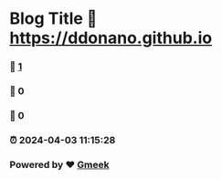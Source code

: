 # Blog Title :link: https://ddonano.github.io 
### :page_facing_up: [1](https://ddonano.github.io/tag.html) 
### :speech_balloon: 0 
### :hibiscus: 0 
### :alarm_clock: 2024-04-03 11:15:28 
### Powered by :heart: [Gmeek](https://github.com/Meekdai/Gmeek)

